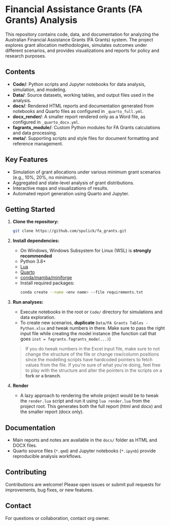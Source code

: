 # Financial Assistance Grants (FA Grants) Analysis

This repository contains code, data, and documentation for analyzing the Australian Financial Assistance Grants (FA Grants) system. The project explores grant allocation methodologies, simulates outcomes under different scenarios, and provides visualizations and reports for policy and research purposes.

## Contents
- **Code/**: Python scripts and Jupyter notebooks for data analysis, simulation, and modeling.
- **Data/**: Source datasets, working tables, and output files used in the analysis.
- **docs/**: Rendered HTML reports and documentation generated from notebooks and Quarto files as configured in `_quarto_full.yml`.
- **docx_render/**: A smaller report rendered only as a Word file, as configured in `_quarto_docx.yml`.
- **fagrants_module/**: Custom Python modules for FA Grants calculations and data processing.
- **meta/**: Supporting scripts and style files for document formatting and reference management.

## Key Features
- Simulation of grant allocations under various minimum grant scenarios (e.g., 10%, 20%, no minimum).
- Aggregated and state-level analysis of grant distributions.
- Interactive maps and visualizations of results.
- Automated report generation using Quarto and Jupyter.

## Getting Started
1. **Clone the repository:**
   ```bash
   git clone https://github.com/spulick/fa_grants.git
   ```
2. **Install dependencies:**
   - On Windows, Windows Subsystem for Linux (WSL) is **strongly recommended**
   - Python 3.8+
   - [Lua](https://www.lua.org) 
   - [Quarto](https://quarto.org/)
   - [conda/mamba/miniforge](https://github.com/conda-forge/miniforge)
   - Install required packages:
     ```bash
     conda create --name <env name> --file requirements.txt
     ```
3. **Run analyses:**
   - Execute notebooks in the root or `Code/` directory for simulations and data exploration.
   - To create new scenarios, **duplicate** `Data/FA Grants Tables - Python.xlsx` and tweak numbers in there. Make sure to pass the right input file while creating the model instance (the function call that goes `inst = fagrants.fagrants_mode(...)`)
   > If you do tweak numbers in the Excel input file, make sure to not change the structure of the file or change row/column positions since the modelling scripts have hardcoded pointers to fetch values from the file.
   > If you're sure of what you're doing, feel free to play with the structure and alter the pointers in the scripts on a **fork or a branch**. 

4. **Render**
    - A lazy approach to rendering the whole project would be to tweak the `render.lua` script and run it using `lua render.lua` from the project root. This generates both the full report (html and docx) and the smaller report (docx only).

## Documentation
- Main reports and notes are available in the `docs/` folder as HTML and DOCX files.
- Quarto source files (`*.qmd`) and Jupyter notebooks (`*.ipynb`) provide reproducible analysis workflows.

## Contributing
Contributions are welcome! Please open issues or submit pull requests for improvements, bug fixes, or new features.

## Contact
For questions or collaboration, contact org owner.
